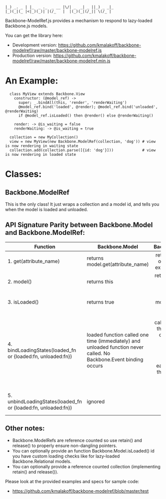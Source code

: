 ````
|_) _. _ | |_  _ ._  _ __ |\/| _  _| _ ||_) _ _|_
|_)(_|(_ |<|_)(_)| |(/_   |  |(_)(_|(/_|| \(/_ |
````

Backbone-ModelRef.js provides a mechanism to respond to lazy-loaded Backbone.js models.

You can get the library here:

* Development version: https://github.com/kmalakoff/backbone-modelref/raw/master/backbone-modelref.js
* Production version: https://github.com/kmalakoff/backbone-modelref/raw/master/backbone-modelref.min.js

# An Example:

````
  class MyView extends Backbone.View
    constructor: (@model_ref) ->
      super; _.bindAll(this, 'render', 'renderWaiting')
      @model_ref.bind('loaded', @render); @model_ref.bind('unloaded', @renderWaiting)
      if @model_ref.isLoaded() then @render() else @renderWaiting()

    render: -> @is_waiting = false
    renderWaiting: -> @is_waiting = true

  collection = new MyCollection()
  view = new MyView(new Backbone.ModelRef(collection, 'dog')) # view is now rendering in waiting state
  collection.add(collection.parse([{id: 'dog'}]))             # view is now rendering in loaded state
````

# Classes:

## Backbone.ModelRef
This is the only class! It just wraps a collection and a model id, and tells you when the model is loaded and unloaded.

## API Signature Parity between Backbone.Model and Backbone.ModelRef:

|Function|Backbone.Model|Backbone.ModelRef|
---------|--------------|-----------------:|
1. get(attribute_name)|returns model.get(attribute_name)|returns the model id only and throws an exception otherwise|
2. model()|returns this|returns its model if it is loaded or null if not|
3. isLoaded()|returns true|returns true if its model is loaded and false otherwise|
4. bindLoadingStates(loaded_fn or {loaded:fn, unloaded:fn})|loaded function called one time (immediately) and unloaded function never called. No Backbone.Event binding occurs|loaded function called immediately if the model is loaded otherwise they are bound using Backbone.Events 'loaded' and 'unloaded' where each is called when the model is loaded or unloaded, respectively|
5. unbindLoadingStates(loaded_fn or {loaded:fn, unloaded:fn})|ignored|unbinds Backbone.Events 'loaded' and 'unloaded'|

## Other notes:

* Backbone.ModelRefs are reference counted so use retain() and release() to properly ensure non-dangling pointers.
* You can optionally provide an function Backbone.Model.isLoaded() id you have custom loading checks like for lazy-loaded Backbone.Relational models.
* You can optionally provide a reference counted collection (implementing retain() and release()).

Please look at the provided examples and specs for sample code:

* https://github.com/kmalakoff/backbone-modelref/blob/master/test
